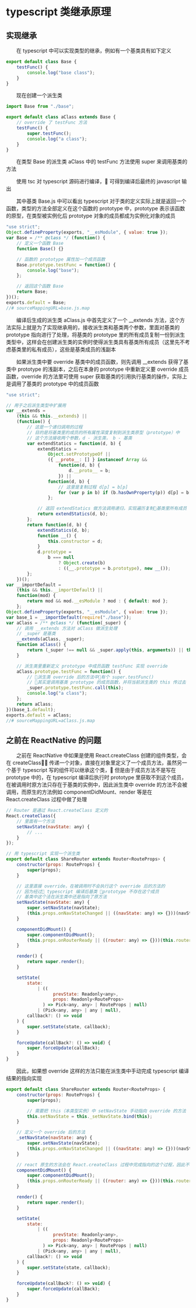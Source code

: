 # typescript 类继承原理

## 实现继承

&emsp;&emsp;在 typescript 中可以实现类型的继承，例如有一个基类具有如下定义

```javascript
export default class Base {
    testFunc() {
        console.log("base class");
    }
}
```

&emsp;&emsp;现在创建一个派生类

```javascript
import Base from "./base";

export default class aClass extends Base {
    // override 了 testFunc 方法
    testFunc() {
        super.testFunc();
        console.log("a class");
    }
}
```

&emsp;&emsp;在类型 Base 的派生类 aClass 中的 testFunc 方法使用 super 来调用基类的方法

&emsp;&emsp;使用 tsc 对 typescript 源码进行编译， 可得到编译后最终的 javascript 输出

&emsp;&emsp;其中基类 Base.js 中可以看出 typescript 对于类的定义实际上就是返回一个函数，类型的方法全部定义在这个函数的 prototype 中，prototype 表示该函数的原型，在类型被实例化后 prototype 对象的成员都成为实例化对象的成员

```javascript
"use strict";
Object.defineProperty(exports, "__esModule", { value: true });
var Base = /** @class */ (function() {
    // 定义一个函数 Base
    function Base() {}

    // 函数的 prototype 属性加一个成员函数
    Base.prototype.testFunc = function() {
        console.log("base");
    };

    // 返回这个函数 Base
    return Base;
})();
exports.default = Base;
//# sourceMappingURL=base.js.map
```

&emsp;&emsp;编译后生成的派生类 aClass.js 中首先定义了一个 \_\_extends 方法，这个方法实际上就是为了实现继承用的，接收派生类和基类两个参数，里面对基类的 prototype 指向进行了处理，将基类的 prototype 里的所有成员复制一份到派生类型中，这样会在创建派生类的实例时使得派生类具有基类所有成员（这里先不考虑基类里的私有成员），这些是基类成员的浅副本

&emsp;&emsp;如果派生类中要 override 基类中的成员函数，则先调用 \_\_extends 获得了基类中 prototype 的浅副本，之后在本身的 prototype 中重新定义要 override 成员函数，override 的方法里可使用 super 获取基类的引用执行基类的操作，实际上是调用了基类的 prototype 中的成员函数

```javascript
"use strict";

// 用于之后派生类型中扩展用
var __extends =
    (this && this.__extends) ||
    (function() {
        // 这是一个递归调用的过程
        // 目的是将基类里的成员的所有属性深度复制到派生类原型（prototype）中
        // 这个方法接收两个参数，d - 派生类， b - 基类
        var extendStatics = function(d, b) {
            extendStatics =
                Object.setPrototypeOf ||
                ({ __proto__: [] } instanceof Array &&
                    function(d, b) {
                        d.__proto__ = b;
                    }) ||
                function(d, b) {
                    // 这里是复制过程 d[p] = b[p]
                    for (var p in b) if (b.hasOwnProperty(p)) d[p] = b[p];
                };

            // 返回 extendStatics 做方法调用递归，实现遍历复制基类里所有成员
            return extendStatics(d, b);
        };
        return function(d, b) {
            extendStatics(d, b);
            function __() {
                this.constructor = d;
            }
            d.prototype =
                b === null
                    ? Object.create(b)
                    : ((__.prototype = b.prototype), new __());
        };
    })();
var __importDefault =
    (this && this.__importDefault) ||
    function(mod) {
        return mod && mod.__esModule ? mod : { default: mod };
    };
Object.defineProperty(exports, "__esModule", { value: true });
var base_1 = __importDefault(require("./base"));
var aClass = /** @class */ (function(_super) {
    // 调用 __extends 方法对 aClass 做派生处理
    // _super 是基类
    __extends(aClass, _super);
    function aClass() {
        return (_super !== null && _super.apply(this, arguments)) || this;
    }

    // 派生类里重新定义 prototype 中成员函数 testFunc 实现 override
    aClass.prototype.testFunc = function() {
        // 派生类 override 后的方法中有个 super.testFunc()
        // 其实是调用基类 prototype 的成员函数，并将当前派生类的 this 传过去
        _super.prototype.testFunc.call(this);
        console.log("a class");
    };
    return aClass;
})(base_1.default);
exports.default = aClass;
//# sourceMappingURL=aClass.js.map
```

## 之前在 ReactNative 的问题

&emsp;&emsp;之前在 ReactNative 中如果是使用 React.createClass 创建的组件类型，会在 createClass 传递一个对象，直接在对象里定义了一个成员方法，虽然另一个基于 typescript 写的组件可以继承这个类， 但是由于成员方法不是写在 prototype 中的，在 typescript 编译后执行时 prototype 里获取不到这个成员，在被调用时原方法只存在于基类的实例中，因此派生类中 override 的方法不会被调用，而原生的方法例如 componentDidMount、render 等是在 React.createClass 过程中做了处理

```javascript
// Router 是通过 React.createClass 定义的
React.createClass({
    // 里面有一个方法
    setNavState(navState: any) {
        // ...
    }
});
```

```javascript
// 用 typescript 实现一个派生类
export default class ShareRouter extends Router<RouteProps> {
    constructor(props: RouteProps) {
        super(props);
    }

    // 这里直接 override，在被调用时不会执行这个 override 后的方法的
    // 因为经过 typescript 编译后基类 prototype 不存在这个成员
    // 基类中这个法在派生类中还是指向了原方法
    setNavState(navState: any) {
        super.setNavState(navState);
        (this.props.onNavStateChanged || ((navState: any) => {}))(navState);
    }

    componentDidMount() {
        super.componentDidMount();
        (this.props.onRouterReady || ((router: any) => {}))(this.router);
    }

    render() {
        return super.render();
    }

    setState(
        state:
            | ((
                  prevState: Readonly<any>,
                  props: Readonly<RouteProps>
              ) => Pick<any, any> | RouteProps | null)
            | (Pick<any, any> | any | null),
        callback?: () => void
    ) {
        super.setState(state, callback);
    }

    forceUpdate(callBack?: () => void) {
        super.forceUpdate(callBack);
    }
}
```

&emsp;&emsp;因此，如果想 override 这样的方法只能在派生类中手动完成 typescript 编译结果的指向实现

```javascript
export default class ShareRouter extends Router<RouteProps> {
    constructor(props: RouteProps) {
        super(props);

        // 需要把 this（本类型实例）中 setNavState 手动指向 override 的方法
        this.setNavState = this._setNavState.bind(this);
    }

    // 定义一个 override 后的方法
    _setNavState(navState: any) {
        super.setNavState(navState);
        (this.props.onNavStateChanged || ((navState: any) => {}))(navState);
    }

    // react 原生的方法会在 React.createClass 过程中完成指向的这个过程，因此不需做处理
    componentDidMount() {
        super.componentDidMount();
        (this.props.onRouterReady || ((router: any) => {}))(this.router);
    }

    render() {
        return super.render();
    }

    setState(
        state:
            | ((
                  prevState: Readonly<any>,
                  props: Readonly<RouteProps>
              ) => Pick<any, any> | RouteProps | null)
            | (Pick<any, any> | any | null),
        callback?: () => void
    ) {
        super.setState(state, callback);
    }

    forceUpdate(callBack?: () => void) {
        super.forceUpdate(callBack);
    }
}
```
